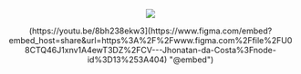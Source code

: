 <p align="center">
  <img src="https://readme-typing-svg.herokuapp.com?center=true&vCenter=true&width=450&lines=Hi%2C+im+Jhonatan;I%C2%B4m+Full-Stack+Developer;Welcome+to+my+Github;Feel+free+to+check+out+my+repositories">
</p>

<div align="center">
  (https://youtu.be/8bh238ekw3](https://www.figma.com/embed?embed_host=share&url=https%3A%2F%2Fwww.figma.com%2Ffile%2FU08CTQ46J1xnv1A4ewT3DZ%2FCV---Jhonatan-da-Costa%3Fnode-id%3D13%253A404) "@embed")
</div>

<!-- <div align="center">
  <iframe style="border: 1px solid rgba(0, 0, 0, 0.1);" width="800" height="450" src="https://www.figma.com/embed?embed_host=share&url=https%3A%2F%2Fwww.figma.com%2Ffile%2FU08CTQ46J1xnv1A4ewT3DZ%2FCV---Jhonatan-da-Costa%3Fnode-id%3D13%253A404" allowfullscreen></iframe>
</div> -->



<!--
-- Formatted with each text in one line
https://readme-typing-svg.herokuapp.com?vCenter=true&multiline=true&width=450&height=150&lines=Hi%2C+im+Jhonatan;I%C2%B4m+Full-Stack+Developer;Welcome+to+my+Github;Feel+free+to+check+out+my+repositories

Here are some ideas to get you started:

- 🔭 I’m currently working on ...
- 🌱 I’m currently learning ...
- 👯 I’m looking to collaborate on ...
- 🤔 I’m looking for help with ...
- 💬 Ask me about ...
- 📫 How to reach me: ...
- 😄 Pronouns: ...
- ⚡ Fun fact: ...
-->
